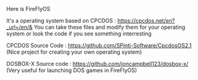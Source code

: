 Here is FireFlyOS


It's a operating system based on CPCDOS : https://cpcdos.net/en?_url=/en/&
You can take these files and modify them for your operating system or look the code if you see something interresting


CPCDOS Source Code   : https://github.com/SPinti-Software/CpcdosOS2.1
(Nice project for creating your own operating system)

DOSBOX-X Source code : https://github.com/joncampbell123/dosbox-x/
(Very useful for launching DOS games in FireFlyOS)
